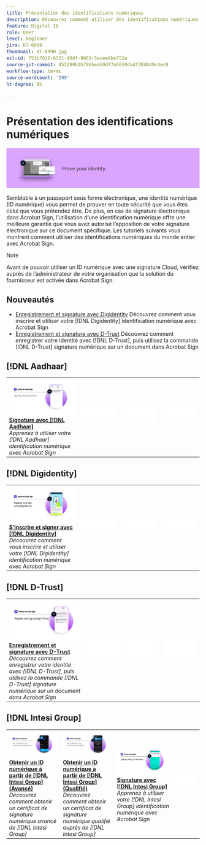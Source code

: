 ```yaml
---
title: Présentation des identifications numériques
description: Découvrez comment utiliser des identifications numériques du monde entier avec Acrobat Sign
feature: Digital ID
role: User
level: Beginner
jira: KT-8990
thumbnail: KT-8990.jpg
exl-id: 753b7016-6331-40df-9003-5acee8be752a
source-git-commit: 452299b2b786beab9df7a5019da4f3840d9cdec9
workflow-type: tm+mt
source-wordcount: '299'
ht-degree: 0%

---
```


# Présentation des identifications numériques

![Image d’identification numérique Sign](../assets/Hero-DigitalID.png)

Semblable à un passeport sous forme électronique, une identité numérique (ID numérique) vous permet de prouver en toute sécurité que vous êtes celui que vous prétendez être. De plus, en cas de signature électronique dans Acrobat Sign, l’utilisation d’une identification numérique offre une meilleure garantie que vous avez autorisé l’apposition de votre signature électronique sur ce document spécifique. Les tutoriels suivants vous montrent comment utiliser des identifications numériques du monde entier avec Acrobat Sign.

>[!NOTE]
>
>Avant de pouvoir utiliser un ID numérique avec une signature Cloud, vérifiez auprès de l’administrateur de votre organisation que la solution du fournisseur est activée dans Acrobat Sign.

## Nouveautés

* [Enregistrement et signature avec Digidentity](digidentity-sign.md)
Découvrez comment vous inscrire et utiliser votre [!DNL Digidentity] identification numérique avec Acrobat Sign
* [Enregistrement et signature avec D-Trust](d-trust.md)
Découvrez comment enregistrer votre identité avec [!DNL D-Trust], puis utilisez la commande [!DNL D-Trust] signature numérique sur un document dans Acrobat Sign

## [!DNL Aadhaar]

<table style="table-layout:fixed">
<tr>
 <td>
    <a href="aadhaar-sign.md">
      <img alt="Signature avec [!DNL Aadhaar]" src="assets/Aadhaarsign_1280.png" />
    </a>
    <div>
    <a href="aadhaar-sign.md"><strong>Signature avec [!DNL Aadhaar]</strong></a>
    </div>
    <em>Apprenez à utiliser votre [!DNL Aadhaar] identification numérique avec Acrobat Sign</em>
    <br>
  </td>
  <td>
    <img alt="Espaceur" src="../assets/Whitespacer.png" />
    <div>
    <br>
  </td>
  <td>
    <img alt="Espaceur" src="../assets/Whitespacer.png" />
    <div>
    <br>
  </td>
  <td>
    <img alt="Espaceur" src="../assets/Whitespacer.png" />
    <div>
    <br>
  </td>
</tr>
</table>

## [!DNL Digidentity]

<table style="table-layout:fixed">
<tr>
  <td>
    <a href="digidentity-sign.md">
      <img alt="Inscrivez-vous et signez avec un [!DNL Digidentity] identification numérique" src="assets/Digidentitysign_1280.png" />
    </a>
    <div>
    <a href="digidentity-sign.md"><strong>S’inscrire et signer avec [!DNL Digidentity]</strong></a>
    </div>
    <em>Découvrez comment vous inscrire et utiliser votre [!DNL Digidentity] identification numérique avec Acrobat Sign</em>
    <br>
  </td>
  <td>
    <img alt="Espaceur" src="../assets/Whitespacer.png" />
    <div>
    <br>
  </td>
  <td>
    <img alt="Espaceur" src="../assets/Whitespacer.png" />
    <div>
    <br>
  </td>
  <td>
    <img alt="Espaceur" src="../assets/Whitespacer.png" />
    <div>
    <br>
  </td>
</tr>
</table>

## [!DNL D-Trust]

<table style="table-layout:fixed">
<tr>
  <td>
    <a href="d-trust.md">
      <img alt="Enregistrement et signature avec D-Trust" src="assets/Dtrust.png" />
    </a>
    <div>
    <a href="d-trust.md"><strong>Enregistrement et signature avec D-Trust</strong></a>
    </div>
    <em>Découvrez comment enregistrer votre identité avec [!DNL D-Trust], puis utilisez la commande [!DNL D-Trust] signature numérique sur un document dans Acrobat Sign</em>
    <br>
  </td>
  <td>
    <img alt="Espaceur" src="../assets/Whitespacer.png" />
    <div>
    <br>
  </td>
  <td>
    <img alt="Espaceur" src="../assets/Whitespacer.png" />
    <div>
    <br>
  </td>
  <td>
    <img alt="Espaceur" src="../assets/Whitespacer.png" />
    <div>
    <br>
  </td>
  </tr>
  </table>

## [!DNL Intesi Group]

<table style="table-layout:fixed">
<tr>
  <td>
    <a href="intesi-advanced.md">
      <img alt="Obtenir un ID numérique de l’Intesi Group (avancé)" src="assets/IntesiAdvanced_1280.png" />
    </a>
    <div>
    <a href="intesi-advanced.md"><strong>Obtenir un ID numérique à partir de [!DNL Intesi Group] (Avancé)</strong></a>
    </div>
    <em>Découvrez comment obtenir un certificat de signature numérique avancé de [!DNL Intesi Group]</em>
    <br>
  </td>
  <td>
    <a href="intesi-qualified.md">
      <img alt="Obtenir un ID numérique à partir de [!DNL Intesi Group] (Qualifié)" src="assets/IntesiQualified_1280.png" />
    </a>
    <div>
    <a href="intesi-qualified.md"><strong>Obtenir un ID numérique à partir de [!DNL Intesi Group] (Qualifié)</strong></a>
    </div>
    <em>Découvrez comment obtenir un certificat de signature numérique qualifié auprès de [!DNL Intesi Group]</em>
    <br>
  </td>
  <td>
    <a href="intesi-sign.md">
      <img alt="Signature avec l’Intesi Group" src="assets/IntesiSign_1280.png" />
    </a>
    <div>
    <a href="intesi-sign.md"><strong>Signature avec [!DNL Intesi Group]</strong></a>
    </div>
    <em>Apprenez à utiliser votre [!DNL Intesi Group] identification numérique avec Acrobat Sign</em>
    <br>
  </td>
  <td>
    <img alt="Espaceur" src="../assets/Whitespacer.png" />
    <div>
    <br>
  </td>
</tr>
</table>
